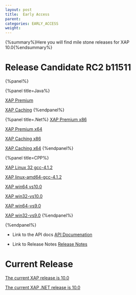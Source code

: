 ```yaml
---
layout: post
title:  Early Access
parent:
categories: EARLY_ACCESS
weight:
---
```


{%summary%}Here you will find mile stone releases for XAP 10.0{%endsummary%}

 
# Release Candidate RC2 b11511

{%panel%}


{%panel title=Java%}

[XAP Premium](http://www.gigaspaces.com/tempfiles/downloads/EarlyAccess/xap/10.0.0/rc2/gigaspaces-xap-premium-10.0.0-rc2-b11511-with-license.zip)

[XAP Caching](http://www.gigaspaces.com/tempfiles/downloads/EarlyAccess/xap/10.0.0/rc2/gigaspaces-xap-caching-10.0.0-rc2-b11511.zip)
{%endpanel%}


{%panel title=.Net%}
[XAP Premium x86](http://www.gigaspaces.com/tempfiles/downloads/EarlyAccess/xap/10.0.0/rc2/GigaSpaces-XAP.NET-Premium-10.0.0.11511-RC2-x86.msi)

[XAP Premium x64](http://www.gigaspaces.com/tempfiles/downloads/EarlyAccess/xap/10.0.0/rc2/GigaSpaces-XAP.NET-Premium-10.0.0.11511-RC2-x64.msi)

[XAP Caching x86](http://www.gigaspaces.com/tempfiles/downloads/EarlyAccess/xap/10.0.0/rc2/GigaSpaces-XAP.NET-Caching-10.0.0.11511-RC2-x86.msi)

[XAP Caching x64](http://www.gigaspaces.com/tempfiles/downloads/EarlyAccess/xap/10.0.0/rc2/GigaSpaces-XAP.NET-Caching-10.0.0.11511-RC2-x64.msi)
{%endpanel%}

{%panel title=CPP%}

[XAP Linux 32 gcc-4.1.2](http://www.gigaspaces.com/tempfiles/downloads/EarlyAccess/xap/10.0.0/rc2/gigaspaces-cpp-10.0.0-rc2-linux32-gcc-4.1.2.tar.gz)

[XAP linux-amd64-gcc-4.1.2](http://www.gigaspaces.com/tempfiles/downloads/EarlyAccess/xap/10.0.0/rc2/gigaspaces-cpp-10.0.0-rc2-linux-amd64-gcc-4.1.2.tar.gz)

[XAP win64 vs10.0](http://www.gigaspaces.com/tempfiles/downloads/EarlyAccess/xap/10.0.0/rc2/gigaspaces-cpp-10.0.0-rc2-win64-vs10.0.tar.gz)

[XAP win32-vs10.0](http://www.gigaspaces.com/tempfiles/downloads/EarlyAccess/xap/10.0.0/rc2/gigaspaces-cpp-10.0.0-rc2-win32-vs10.0.tar.gz)

[XAP win64-vs9.0](http://www.gigaspaces.com/tempfiles/downloads/EarlyAccess/xap/10.0.0/rc2/gigaspaces-cpp-10.0.0-rc2-win64-vs9.0.tar.gz)

[XAP win32-vs9.0](http://www.gigaspaces.com/tempfiles/downloads/EarlyAccess/xap/10.0.0/rc2/gigaspaces-cpp-10.0.0-rc2-win32-vs9.0.tar.gz)
{%endpanel%}

{%endpanel%}

* Link to the API docs
[API Documenation](/api_documentation)

* Link to Release Notes
[Release Notes](/release_notes)


# Current Release

[The current XAP release is 10.0](/xap100)

[The current XAP .NET release is 10.0](/xap100net)




